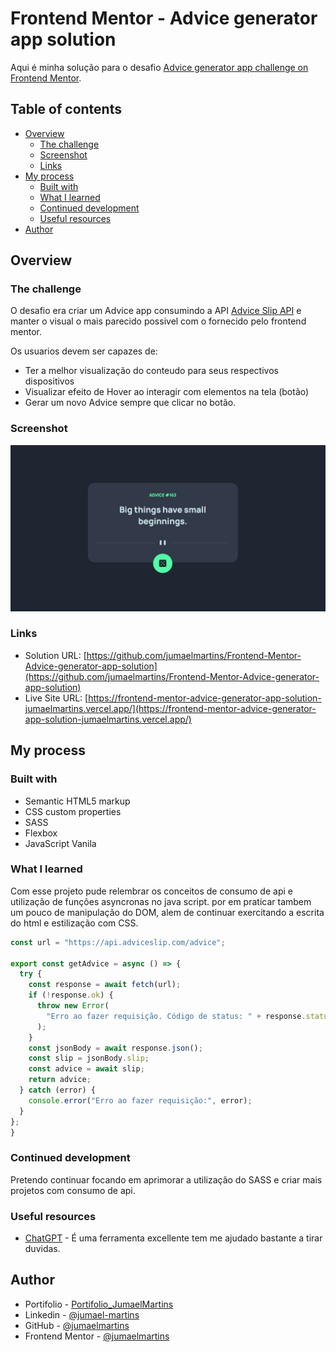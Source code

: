 # Frontend Mentor - Advice generator app solution

Aqui é minha solução para o desafio [Advice generator app challenge on Frontend Mentor](https://www.frontendmentor.io/challenges/advice-generator-app-QdUG-13db).

## Table of contents

- [Overview](#overview)
  - [The challenge](#the-challenge)
  - [Screenshot](#screenshot)
  - [Links](#links)
- [My process](#my-process)
  - [Built with](#built-with)
  - [What I learned](#what-i-learned)
  - [Continued development](#continued-development)
  - [Useful resources](#useful-resources)
- [Author](#author)

## Overview

### The challenge


O desafio era criar um Advice app consumindo a API [Advice Slip API](https://api.adviceslip.com) e manter o visual o mais parecido possivel com o fornecido pelo frontend mentor.

Os usuarios devem ser capazes de:

- Ter a melhor visualização do conteudo para seus respectivos dispositivos
- Visualizar efeito de Hover ao interagir com elementos na tela (botão)
- Gerar um novo Advice sempre que clicar no botão.


### Screenshot

![](./screenshot.jpg)

### Links

- Solution URL: [https://github.com/jumaelmartins/Frontend-Mentor-Advice-generator-app-solution](https://github.com/jumaelmartins/Frontend-Mentor-Advice-generator-app-solution)
- Live Site URL: [https://frontend-mentor-advice-generator-app-solution-jumaelmartins.vercel.app/](https://frontend-mentor-advice-generator-app-solution-jumaelmartins.vercel.app/)

## My process

### Built with

- Semantic HTML5 markup
- CSS custom properties
- SASS
- Flexbox
- JavaScript Vanila

### What I learned

Com esse projeto pude relembrar os conceitos de consumo de api e utilização de funções asyncronas no java script.
por em praticar tambem um pouco de manipulação do DOM, alem de continuar exercitando a escrita do html e estilização com CSS.


```js
const url = "https://api.adviceslip.com/advice";

export const getAdvice = async () => {
  try {
    const response = await fetch(url);
    if (!response.ok) {
      throw new Error(
        "Erro ao fazer requisição. Código de status: " + response.status
      );
    }
    const jsonBody = await response.json();
    const slip = jsonBody.slip;
    const advice = await slip;
    return advice;
  } catch (error) {
    console.error("Erro ao fazer requisição:", error);
  }
};
}
```
### Continued development

Pretendo continuar focando em aprimorar a utilização do SASS e criar mais projetos com consumo de api.

### Useful resources

- [ChatGPT](https://chat.openai.com/chat) - É uma ferramenta excellente tem me ajudado bastante a tirar duvidas.

## Author

- Portifolio - [Portifolio_JumaelMartins](https://portfolio-jumaelmartins.vercel.app/)
- Linkedin - [@jumael-martins](https://www.linkedin.com/in/jumael-martins/)
- GitHub - [@jumaelmartins](https://github.com/jumaelmartins)
- Frontend Mentor - [@jumaelmartins](https://www.frontendmentor.io/profile/jumaelmartins)

